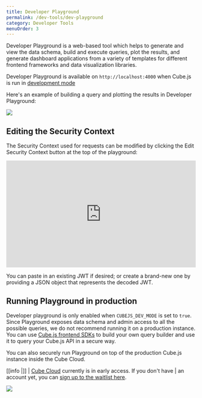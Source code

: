 ```yaml
---
title: Developer Playground
permalink: /dev-tools/dev-playground
category: Developer Tools
menuOrder: 3
---
```


Developer Playground is a web-based tool which helps to generate and view the
data schema, build and execute queries, plot the results, and generate dashboard
applications from a variety of templates for different frontend frameworks and
data visualization libraries.

Developer Playground is available on `http://localhost:4000` when Cube.js is run
in [development mode][link-dev-mode]

Here's an example of building a query and plotting the results in Developer
Playground:

![](https://raw.githubusercontent.com/statsbotco/cube.js/master/docs/content/Developer-Tools/playground.gif)

[link-dev-mode]: /configuration/overview

## Editing the Security Context

The Security Context used for requests can be modified by clicking the Edit
Security Context button at the top of the playground:

<div class="block-video" style="position: relative; padding-bottom: 56.25%; height: 0;">
  <iframe src="https://www.loom.com/embed/5307e973ad7e435094a31b7163f14f3d" frameborder="0" webkitallowfullscreen mozallowfullscreen allowfullscreen style="position: absolute; top: 0; left: 0; width: 100%; height: 100%;"></iframe>
</div>

You can paste in an existing JWT if desired; or create a brand-new one by
providing a JSON object that represents the decoded JWT.

## Running Playground in production

Developer playground is only enabled when `CUBEJS_DEV_MODE` is set to `true`.
Since Playground exposes data schema and admin access to all the possible
queries, we do not recommend running it on a production instance. You can use
[Cube.js frontend SDKs](/frontend-introduction) to build your own query builder
and use it to query your Cube.js API in a secure way.

You can also securely run Playground on top of the production Cube.js instance
inside the Cube Cloud.

<!-- prettier-ignore-start -->
[[info |]]
| [Cube Cloud][link-cube-cloud] currently is in early access. If you don't have
| an account yet, you can [sign up to the waitlist here][link-cube-cloud].
<!-- prettier-ignore-end -->

![](https://raw.githubusercontent.com/statsbotco/cube.js/master/docs/content/Developer-Tools/cube-cloud-playground.png)

[link-cube-cloud]: https://cube.dev/cloud
